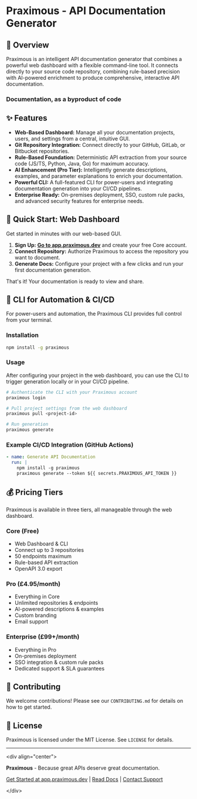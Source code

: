 # Praximous - API Documentation Generator

## 🚀 Overview

Praximous is an intelligent API documentation generator that combines a powerful web dashboard with a flexible command-line tool. It connects directly to your source code repository, combining rule-based precision with AI-powered enrichment to produce comprehensive, interactive API documentation.

### Documentation, as a byproduct of code

## ✨ Features

- **Web-Based Dashboard:** Manage all your documentation projects, users, and settings from a central, intuitive GUI.
- **Git Repository Integration:** Connect directly to your GitHub, GitLab, or Bitbucket repositories.
- **Rule-Based Foundation:** Deterministic API extraction from your source code (JS/TS, Python, Java, Go) for maximum accuracy.
- **AI Enhancement (Pro Tier):** Intelligently generate descriptions, examples, and parameter explanations to enrich your documentation.
- **Powerful CLI:** A full-featured CLI for power-users and integrating documentation generation into your CI/CD pipelines.
- **Enterprise Ready:** On-premises deployment, SSO, custom rule packs, and advanced security features for enterprise needs.

## 🚀 Quick Start: Web Dashboard

Get started in minutes with our web-based GUI.

1. **Sign Up:** [**Go to app.praximous.dev**](https://www.google.com/search?q=https://app.praximous.dev) and create your free Core account.
2. **Connect Repository:** Authorize Praximous to access the repository you want to document.
3. **Generate Docs:** Configure your project with a few clicks and run your first documentation generation.

That's it\! Your documentation is ready to view and share.

## 🤖 CLI for Automation & CI/CD

For power-users and automation, the Praximous CLI provides full control from your terminal.

### Installation

```bash
npm install -g praximous
```

### Usage

After configuring your project in the web dashboard, you can use the CLI to trigger generation locally or in your CI/CD pipeline.

```bash
# Authenticate the CLI with your Praximous account
praximous login

# Pull project settings from the web dashboard
praximous pull <project-id>

# Run generation
praximous generate
```

### Example CI/CD Integration (GitHub Actions)

```yaml
- name: Generate API Documentation
  run: |
    npm install -g praximous
    praximous generate --token ${{ secrets.PRAXIMOUS_API_TOKEN }}
```

## 💰 Pricing Tiers

Praximous is available in three tiers, all manageable through the web dashboard.

### Core (Free)

- Web Dashboard & CLI
- Connect up to 3 repositories
- 50 endpoints maximum
- Rule-based API extraction
- OpenAPI 3.0 export

### Pro (£4.95/month)

- Everything in Core
- Unlimited repositories & endpoints
- AI-powered descriptions & examples
- Custom branding
- Email support

### Enterprise (£99+/month)

- Everything in Pro
- On-premises deployment
- SSO integration & custom rule packs
- Dedicated support & SLA guarantees

## 🤝 Contributing

We welcome contributions\! Please see our `CONTRIBUTING.md` for details on how to get started.

## 📄 License

Praximous is licensed under the MIT License. See `LICENSE` for details.

-----

\<div align="center"\>

**Praximous** - Because great APIs deserve great documentation.

[Get Started at app.praximous.dev](https://www.google.com/search?q=https://app.praximous.dev) | [Read Docs](https://docs.praximous.dev) | [Contact Support](mailto:support@praximous.dev)

\</div\>
